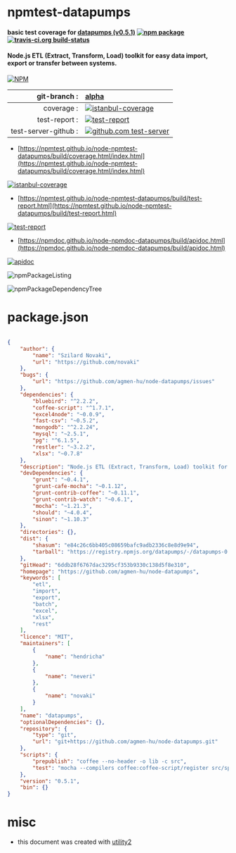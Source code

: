 # npmtest-datapumps

#### basic test coverage for  [datapumps (v0.5.1)](https://github.com/agmen-hu/node-datapumps)  [![npm package](https://img.shields.io/npm/v/npmtest-datapumps.svg?style=flat-square)](https://www.npmjs.org/package/npmtest-datapumps) [![travis-ci.org build-status](https://api.travis-ci.org/npmtest/node-npmtest-datapumps.svg)](https://travis-ci.org/npmtest/node-npmtest-datapumps)

#### Node.js ETL (Extract, Transform, Load) toolkit for easy data import, export or transfer between systems.

[![NPM](https://nodei.co/npm/datapumps.png?downloads=true&downloadRank=true&stars=true)](https://www.npmjs.com/package/datapumps)

| git-branch : | [alpha](https://github.com/npmtest/node-npmtest-datapumps/tree/alpha)|
|--:|:--|
| coverage : | [![istanbul-coverage](https://npmtest.github.io/node-npmtest-datapumps/build/coverage.badge.svg)](https://npmtest.github.io/node-npmtest-datapumps/build/coverage.html/index.html)|
| test-report : | [![test-report](https://npmtest.github.io/node-npmtest-datapumps/build/test-report.badge.svg)](https://npmtest.github.io/node-npmtest-datapumps/build/test-report.html)|
| test-server-github : | [![github.com test-server](https://npmtest.github.io/node-npmtest-datapumps/GitHub-Mark-32px.png)](https://npmtest.github.io/node-npmtest-datapumps/build/app/index.html) | | build-artifacts : | [![build-artifacts](https://npmtest.github.io/node-npmtest-datapumps/glyphicons_144_folder_open.png)](https://github.com/npmtest/node-npmtest-datapumps/tree/gh-pages/build)|

- [https://npmtest.github.io/node-npmtest-datapumps/build/coverage.html/index.html](https://npmtest.github.io/node-npmtest-datapumps/build/coverage.html/index.html)

[![istanbul-coverage](https://npmtest.github.io/node-npmtest-datapumps/build/screenCapture.buildCi.browser.%252Ftmp%252Fbuild%252Fcoverage.lib.html.png)](https://npmtest.github.io/node-npmtest-datapumps/build/coverage.html/index.html)

- [https://npmtest.github.io/node-npmtest-datapumps/build/test-report.html](https://npmtest.github.io/node-npmtest-datapumps/build/test-report.html)

[![test-report](https://npmtest.github.io/node-npmtest-datapumps/build/screenCapture.buildCi.browser.%252Ftmp%252Fbuild%252Ftest-report.html.png)](https://npmtest.github.io/node-npmtest-datapumps/build/test-report.html)

- [https://npmdoc.github.io/node-npmdoc-datapumps/build/apidoc.html](https://npmdoc.github.io/node-npmdoc-datapumps/build/apidoc.html)

[![apidoc](https://npmdoc.github.io/node-npmdoc-datapumps/build/screenCapture.buildCi.browser.%252Ftmp%252Fbuild%252Fapidoc.html.png)](https://npmdoc.github.io/node-npmdoc-datapumps/build/apidoc.html)

![npmPackageListing](https://npmtest.github.io/node-npmtest-datapumps/build/screenCapture.npmPackageListing.svg)

![npmPackageDependencyTree](https://npmtest.github.io/node-npmtest-datapumps/build/screenCapture.npmPackageDependencyTree.svg)



# package.json

```json

{
    "author": {
        "name": "Szilard Novaki",
        "url": "https://github.com/novaki"
    },
    "bugs": {
        "url": "https://github.com/agmen-hu/node-datapumps/issues"
    },
    "dependencies": {
        "bluebird": "^2.2.2",
        "coffee-script": "^1.7.1",
        "excel4node": "~0.0.9",
        "fast-csv": "~0.5.2",
        "mongodb": "^2.2.24",
        "mysql": "~2.5.1",
        "pg": "^6.1.5",
        "restler": "~3.2.2",
        "xlsx": "~0.7.8"
    },
    "description": "Node.js ETL (Extract, Transform, Load) toolkit for easy data import, export or transfer between systems.",
    "devDependencies": {
        "grunt": "~0.4.1",
        "grunt-cafe-mocha": "~0.1.12",
        "grunt-contrib-coffee": "~0.11.1",
        "grunt-contrib-watch": "~0.6.1",
        "mocha": "~1.21.3",
        "should": "~4.0.4",
        "sinon": "~1.10.3"
    },
    "directories": {},
    "dist": {
        "shasum": "e84c26c6bb405c08659bafc9adb2336c8e8d9e94",
        "tarball": "https://registry.npmjs.org/datapumps/-/datapumps-0.5.1.tgz"
    },
    "gitHead": "6ddb28f6767dac3295cf353b9330c138d5f8e310",
    "homepage": "https://github.com/agmen-hu/node-datapumps",
    "keywords": [
        "etl",
        "import",
        "export",
        "batch",
        "excel",
        "xlsx",
        "rest"
    ],
    "licence": "MIT",
    "maintainers": [
        {
            "name": "hendricha"
        },
        {
            "name": "neveri"
        },
        {
            "name": "novaki"
        }
    ],
    "name": "datapumps",
    "optionalDependencies": {},
    "repository": {
        "type": "git",
        "url": "git+https://github.com/agmen-hu/node-datapumps.git"
    },
    "scripts": {
        "prepublish": "coffee --no-header -o lib -c src",
        "test": "mocha --compilers coffee:coffee-script/register src/spec src/mixin/spec"
    },
    "version": "0.5.1",
    "bin": {}
}
```



# misc
- this document was created with [utility2](https://github.com/kaizhu256/node-utility2)
